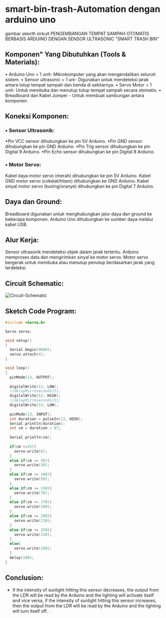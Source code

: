 # smart-bin-trash-Automation dengan arduino uno
gambar skecth sirkuit PENGEMBANGAN TEMPAT SAMPAH OTOMATIS BERBASIS ARDUINO DENGAN SENSOR ULTRASONIC “SMART TRASH BIN“


## Komponen" Yang Dibutuhkan (Tools & Materials):

• Arduino Uno = 1 unit- Mikrokomputer yang akan mengendalikan seluruh sistem.
• Sensor ultrasonic = 1 uni- Digunakan untuk mendeteksi jarak antara tutup tempat sampah dan benda di sekitarnya.
• Servo Motor  = 1 unit- Untuk membuka dan menutup tutup tempat sampah secara otomatis.
• Breadboard dan Kabel Jumper - Untuk membuat sambungan antara komponen.

## Koneksi Komponen:
### • Sensor Ultrasonik:

•Pin VCC sensor dihubungkan ke pin 5V Arduino.
•Pin GND sensor dihubungkan ke pin GND Arduino.
•Pin Trig sensor dihubungkan ke pin Digital 9 Arduino.
•Pin Echo sensor dihubungkan ke pin Digital 8 Arduino.

### • Motor Servo:

Kabel daya motor servo (merah) dihubungkan ke pin 5V Arduino.
Kabel GND motor servo (cokelat/hitam) dihubungkan ke GND Arduino.
Kabel sinyal motor servo (kuning/oranye) dihubungkan ke pin Digital 7 Arduino.

## Daya dan Ground:

Breadboard digunakan untuk menghubungkan jalur daya dan ground ke beberapa komponen.
Arduino Uno dihubungkan ke sumber daya melalui kabel USB.

## Alur Kerja:

Sensor ultrasonik mendeteksi objek dalam jarak tertentu.
Arduino memproses data dan mengirimkan sinyal ke motor servo.
Motor servo bergerak untuk membuka atau menutup penutup berdasarkan jarak yang terdeteksi.


## Circuit Schematic:

![Circuit-Schematic](img/Neat_Waasa.png)

## Sketch Code Program:

```cpp
#include <Servo.h>

Servo servo;

void setup()
{
  Serial.begin(9600);
  servo.attach(4);
}

void loop()
{
  pinMode(13, OUTPUT);
  
  digitalWrite(13, LOW);
  //delayMicroseconds(5);
  digitalWrite(13, HIGH);
  //delayMicroseconds(5);
  digitalWrite(13, LOW);
  
  pinMode(13, INPUT);
  int duration = pulseIn(13, HIGH);
  Serial.println(duration);
  int cm = duration / 87;
  
  Serial.println(cm);
  
  if(cm <=25){
  	servo.write(0);
  }
  else if(cm <= 50){
  	servo.write(30);
  }
  else if(cm <= 100){
  	servo.write(50);
  }
  else if(cm <= 150){
  	servo.write(70);
  }
  else if(cm <= 170){
  	servo.write(100);
  }
  else if(cm <= 200){
  	servo.write(130);
  }
  else if(cm <= 250){
  	servo.write(150);
  }
  else{
  	servo.write(180);
  }
  delay(100);
}
```

## Conclusion:

- If the intensity of sunlight hitting this sensor decreases, the output from the LDR will be read by the Arduino and the lighting will activate itself and vice versa, if the intensity of sunlight hitting this sensor increases, then the output from the LDR will be read by the Arduino and the lighting will turn itself off. .

